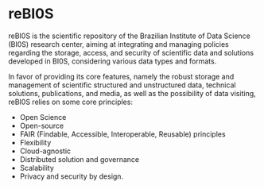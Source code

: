 # reBI0S

reBI0S is the scientific repository of the Brazilian Institute of Data Science (BI0S) research center, aiming at integrating and managing policies regarding the storage, access, and security of scientific data and solutions developed in BI0S, considering various data types and formats. 

In favor of providing its core features, namely the robust storage and management of scientific structured and unstructured data, technical solutions, publications, and media, as well as the possibility of data visiting, reBI0S relies on some core principles:

- Open Science
- Open-source
- FAIR (Findable, Accessible, Interoperable, Reusable) principles
- Flexibility
- Cloud-agnostic
- Distributed solution and governance
- Scalability
- Privacy and security by design.

